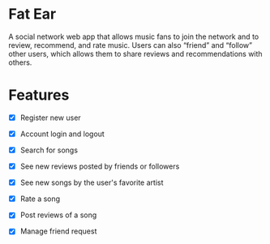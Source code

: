 # Fat Ear
A social network web app that allows music fans to join the network and to review, recommend, and rate music.
Users can also “friend” and “follow” other users, which allows them to share reviews and recommendations with others.
# Features
- [x] Register new user
- [x] Account login and logout
- [x] Search for songs
- [x] See new reviews posted by friends or followers
- [x] See new songs by the user's favorite artist
- [x] Rate a song
- [x] Post reviews of a song
- [x] Manage friend request

